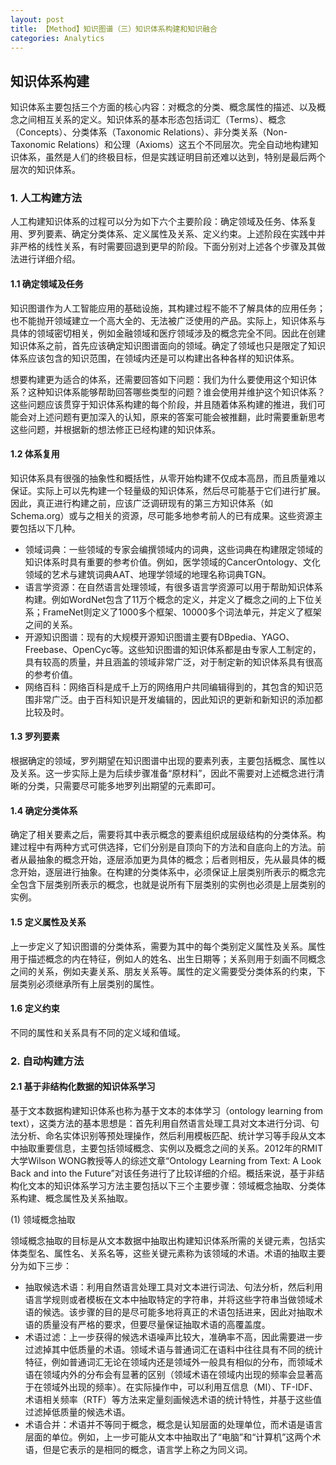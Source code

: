 ```yaml
---
layout: post
title: 【Method】知识图谱（三）知识体系构建和知识融合
categories: Analytics
---
```


## 知识体系构建

知识体系主要包括三个方面的核心内容：对概念的分类、概念属性的描述、以及概念之间相互关系的定义。知识体系的基本形态包括词汇（Terms）、概念（Concepts）、分类体系（Taxonomic Relations）、非分类关系（Non-Taxonomic Relations）和公理（Axioms）这五个不同层次。完全自动地构建知识体系，虽然是人们的终极目标，但是实践证明目前还难以达到，特别是最后两个层次的知识体系。

### 1. 人工构建方法

人工构建知识体系的过程可以分为如下六个主要阶段：确定领域及任务、体系复用、罗列要素、确定分类体系、定义属性及关系、定义约束。上述阶段在实践中并非严格的线性关系，有时需要回退到更早的阶段。下面分别对上述各个步骤及其做法进行详细介绍。

#### 1.1 确定领域及任务

知识图谱作为人工智能应用的基础设施，其构建过程不能不了解具体的应用任务；也不能抛开领域建立一个高大全的、无法被广泛使用的产品。实际上，知识体系与具体的领域密切相关，例如金融领域和医疗领域涉及的概念完全不同。因此在创建知识体系之前，首先应该确定知识图谱面向的领域。确定了领域也只是限定了知识体系应该包含的知识范围，在领域内还是可以构建出各种各样的知识体系。

想要构建更为适合的体系，还需要回答如下问题：我们为什么要使用这个知识体系？这种知识体系能够帮助回答哪些类型的问题？谁会使用并维护这个知识体系？这些问题应该贯穿于知识体系构建的每个阶段，并且随着体系构建的推进，我们可能会对上述问题有更加深入的认知，原来的答案可能会被推翻，此时需要重新思考这些问题，并根据新的想法修正已经构建的知识体系。

#### 1.2 体系复用

知识体系具有很强的抽象性和概括性，从零开始构建不仅成本高昂，而且质量难以保证。实际上可以先构建一个轻量级的知识体系，然后尽可能基于它们进行扩展。因此，真正进行构建之前，应该广泛调研现有的第三方知识体系（如Schema.org）或与之相关的资源，尽可能多地参考前人的已有成果。这些资源主要包括以下几种。

- 领域词典：一些领域的专家会编撰领域内的词典，这些词典在构建限定领域的知识体系时具有重要的参考价值。例如，医学领域的CancerOntology、文化领域的艺术与建筑词典AAT、地理学领域的地理名称词典TGN。
- 语言学资源：在自然语言处理领域，有很多语言学资源可以用于帮助知识体系构建。例如WordNet包含了11万个概念的定义，并定义了概念之间的上下位关系；FrameNet则定义了1000多个框架、10000多个词法单元，并定义了框架之间的关系。
- 开源知识图谱：现有的大规模开源知识图谱主要有DBpedia、YAGO、Freebase、OpenCyc等。这些知识图谱的知识体系都是由专家人工制定的，具有较高的质量，并且涵盖的领域非常广泛，对于制定新的知识体系具有很高的参考价值。
- 网络百科：网络百科是成千上万的网络用户共同编辑得到的，其包含的知识范围非常广泛。由于百科知识是开发编辑的，因此知识的更新和新知识的添加都比较及时。

#### 1.3 罗列要素

根据确定的领域，罗列期望在知识图谱中出现的要素列表，主要包括概念、属性以及关系。这一步实际上是为后续步骤准备“原材料”，因此不需要对上述概念进行清晰的分类，只需要尽可能多地罗列出期望的元素即可。

#### 1.4 确定分类体系

确定了相关要素之后，需要将其中表示概念的要素组织成层级结构的分类体系。构建过程中有两种方式可供选择，它们分别是自顶向下的方法和自底向上的方法。前者从最抽象的概念开始，逐层添加更为具体的概念；后者则相反，先从最具体的概念开始，逐层进行抽象。在构建的分类体系中，必须保证上层类别所表示的概念完全包含下层类别所表示的概念，也就是说所有下层类别的实例也必须是上层类别的实例。

#### 1.5 定义属性及关系

上一步定义了知识图谱的分类体系，需要为其中的每个类别定义属性及关系。属性用于描述概念的内在特征，例如人的姓名、出生日期等；关系则用于刻画不同概念之间的关系，例如夫妻关系、朋友关系等。属性的定义需要受分类体系的约束，下层类别必须继承所有上层类别的属性。

#### 1.6 定义约束

不同的属性和关系具有不同的定义域和值域。

### 2. 自动构建方法

#### 2.1 基于非结构化数据的知识体系学习

基于文本数据构建知识体系也称为基于文本的本体学习（ontology learning from text），这类方法的基本思想是：首先利用自然语言处理工具对文本进行分词、句法分析、命名实体识别等预处理操作，然后利用模板匹配、统计学习等手段从文本中抽取重要信息，主要包括领域概念、实例以及概念之间的关系。2012年的RMIT大学Wilson WONG教授等人的综述文章“Ontology Learning from Text: A Look Back and into the Future”对该任务进行了比较详细的介绍。概括来说，基于非结构化文本的知识体系学习方法主要包括以下三个主要步骤：领域概念抽取、分类体系构建、概念属性及关系抽取。

(1) 领域概念抽取

领域概念抽取的目标是从文本数据中抽取出构建知识体系所需的关键元素，包括实体类型名、属性名、关系名等，这些关键元素称为该领域的术语。术语的抽取主要分为如下三步：

- 抽取候选术语：利用自然语言处理工具对文本进行词法、句法分析，然后利用语言学规则或者模板在文本中抽取特定的字符串，并将这些字符串当做领域术语的候选。该步骤的目的是尽可能多地将真正的术语包括进来，因此对抽取术语的质量没有严格的要求，但要尽量保证抽取术语的高覆盖度。
- 术语过滤：上一步获得的候选术语噪声比较大，准确率不高，因此需要进一步过滤掉其中低质量的术语。领域术语与普通词汇在语料中往往具有不同的统计特征，例如普通词汇无论在领域内还是领域外一般具有相似的分布，而领域术语在领域内外的分布会有显著的区别（领域术语在领域内出现的频率会显著高于在领域外出现的频率）。在实际操作中，可以利用互信息（MI）、TF-IDF、术语相关频率（RTF）等方法来定量刻画候选术语的统计特性，并基于这些值过滤掉低质量的候选术语。
- 术语合并：术语并不等同于概念，概念是认知层面的处理单位，而术语是语言层面的单位。例如，上一步可能从文本中抽取出了“电脑”和“计算机”这两个术语，但是它表示的是相同的概念，语言学上称之为同义词。